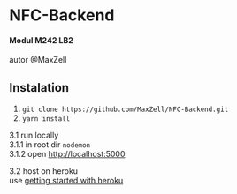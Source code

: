 # NFC-Backend
#### Modul M242 LB2
autor @MaxZell

## Instalation
1. ```git clone https://github.com/MaxZell/NFC-Backend.git```  
2. ```yarn install```  

3.1 run locally  <br />
 3.1.1 in root dir ```nodemon```  <br />
 3.1.2 open [http://localhost:5000](http://localhost:5000)
    
3.2 host on heroku  
 use [getting started with heroku](https://devcenter.heroku.com/articles/getting-started-with-nodejs?singlepage=true)
